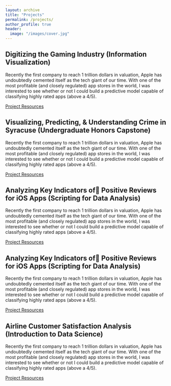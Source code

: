 ```yaml
---
layout: archive
title: "Projects"
permalink: /projects/
author_profile: true
header:
  image: "/images/cover.jpg"
---
```


## Digitizing the Gaming Industry (Information Visualization)
Recently the first company to reach 1 trillion dollars in valuation, Apple has
undoubtedly cemented itself as the tech giant of our time. With one of the most
profitable (and closely regulated) app stores in the world, I was interested to
see whether or not I could build a predictive model capable of classifying
highly rated apps (above a 4/5).

[Project Resources](https://github.com/ryanhfrench/portfolio/tree/master/digitizing_the_gaming_industry)

## Visualizing, Predicting, & Understanding Crime in Syracuse (Undergraduate Honors Capstone)
Recently the first company to reach 1 trillion dollars in valuation, Apple has
undoubtedly cemented itself as the tech giant of our time. With one of the most
profitable (and closely regulated) app stores in the world, I was interested to
see whether or not I could build a predictive model capable of classifying
highly rated apps (above a 4/5).

[Project Resources](https://github.com/ryanhfrench/portfolio/tree/master/visualizing_predicting_&_understanding_crime_in_syracuse)

## Analyzing Key Indicators of Positive Reviews for iOS Apps (Scripting for Data Analysis)
Recently the first company to reach 1 trillion dollars in valuation, Apple has
undoubtedly cemented itself as the tech giant of our time. With one of the most
profitable (and closely regulated) app stores in the world, I was interested to
see whether or not I could build a predictive model capable of classifying
highly rated apps (above a 4/5).

[Project Resources](https://github.com/ryanhfrench/portfolio/tree/master/analyzing_key_indicators_of_positive_reviews)

## Analyzing Key Indicators of Positive Reviews for iOS Apps (Scripting for Data Analysis)
Recently the first company to reach 1 trillion dollars in valuation, Apple has
undoubtedly cemented itself as the tech giant of our time. With one of the most
profitable (and closely regulated) app stores in the world, I was interested to
see whether or not I could build a predictive model capable of classifying
highly rated apps (above a 4/5).

[Project Resources](https://github.com/ryanhfrench/portfolio/tree/master/analyzing_key_indicators_of_successful_projects)

## Airline Customer Satisfaction Analysis (Introduction to Data Science)
Recently the first company to reach 1 trillion dollars in valuation, Apple has
undoubtedly cemented itself as the tech giant of our time. With one of the most
profitable (and closely regulated) app stores in the world, I was interested to
see whether or not I could build a predictive model capable of classifying
highly rated apps (above a 4/5).

[Project Resources](https://github.com/ryanhfrench/portfolio/tree/master/airline_customer_satisfaction_analysis)
